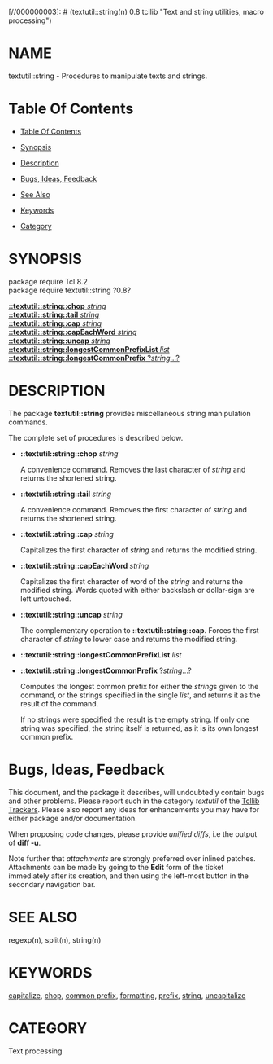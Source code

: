 
[//000000001]: # (textutil::string - Text and string utilities, macro processing)
[//000000002]: # (Generated from file 'textutil_string.man' by tcllib/doctools with format 'markdown')
[//000000003]: # (textutil::string(n) 0.8 tcllib "Text and string utilities, macro processing")

# NAME

textutil::string - Procedures to manipulate texts and strings.

# <a name='toc'></a>Table Of Contents

  -  [Table Of Contents](#toc)

  -  [Synopsis](#synopsis)

  -  [Description](#section1)

  -  [Bugs, Ideas, Feedback](#section2)

  -  [See Also](#see-also)

  -  [Keywords](#keywords)

  -  [Category](#category)

# <a name='synopsis'></a>SYNOPSIS

package require Tcl 8.2  
package require textutil::string ?0.8?  

[__::textutil::string::chop__ *string*](#1)  
[__::textutil::string::tail__ *string*](#2)  
[__::textutil::string::cap__ *string*](#3)  
[__::textutil::string::capEachWord__ *string*](#4)  
[__::textutil::string::uncap__ *string*](#5)  
[__::textutil::string::longestCommonPrefixList__ *list*](#6)  
[__::textutil::string::longestCommonPrefix__ ?*string*...?](#7)  

# <a name='description'></a>DESCRIPTION

The package __textutil::string__ provides miscellaneous string manipulation
commands.

The complete set of procedures is described below.

  - <a name='1'></a>__::textutil::string::chop__ *string*

    A convenience command. Removes the last character of *string* and returns
    the shortened string.

  - <a name='2'></a>__::textutil::string::tail__ *string*

    A convenience command. Removes the first character of *string* and returns
    the shortened string.

  - <a name='3'></a>__::textutil::string::cap__ *string*

    Capitalizes the first character of *string* and returns the modified string.

  - <a name='4'></a>__::textutil::string::capEachWord__ *string*

    Capitalizes the first character of word of the *string* and returns the
    modified string. Words quoted with either backslash or dollar-sign are left
    untouched.

  - <a name='5'></a>__::textutil::string::uncap__ *string*

    The complementary operation to __::textutil::string::cap__. Forces the first
    character of *string* to lower case and returns the modified string.

  - <a name='6'></a>__::textutil::string::longestCommonPrefixList__ *list*

  - <a name='7'></a>__::textutil::string::longestCommonPrefix__ ?*string*...?

    Computes the longest common prefix for either the *string*s given to the
    command, or the strings specified in the single *list*, and returns it as
    the result of the command.

    If no strings were specified the result is the empty string. If only one
    string was specified, the string itself is returned, as it is its own
    longest common prefix.

# <a name='section2'></a>Bugs, Ideas, Feedback

This document, and the package it describes, will undoubtedly contain bugs and
other problems. Please report such in the category *textutil* of the [Tcllib
Trackers](http://core.tcl.tk/tcllib/reportlist). Please also report any ideas
for enhancements you may have for either package and/or documentation.

When proposing code changes, please provide *unified diffs*, i.e the output of
__diff -u__.

Note further that *attachments* are strongly preferred over inlined patches.
Attachments can be made by going to the __Edit__ form of the ticket immediately
after its creation, and then using the left-most button in the secondary
navigation bar.

# <a name='see-also'></a>SEE ALSO

regexp(n), split(n), string(n)

# <a name='keywords'></a>KEYWORDS

[capitalize](../../../../index.md#capitalize),
[chop](../../../../index.md#chop), [common
prefix](../../../../index.md#common_prefix),
[formatting](../../../../index.md#formatting),
[prefix](../../../../index.md#prefix), [string](../../../../index.md#string),
[uncapitalize](../../../../index.md#uncapitalize)

# <a name='category'></a>CATEGORY

Text processing
